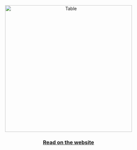 <div align="center">
  <a href="https://this-is-the-way.vercel.app/">
        <img src="https://raw.githubusercontent.com/gist/joaopedro-dev/4c1f100bd520a700530475f6283e1b6b/raw/48c77d478cb0ede90e207b1847c0cab65872b14e/dev_journey_logo.svg" alt="Table" width="400">
  </a>
  <br />
  <h3>
    <a href="https://this-is-the-way.vercel.app/">Read on the website</a>
  </h3>
</div>


